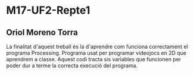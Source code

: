 # M17-UF2-Repte1
## Oriol Moreno Torra

La finalitat d'aquest treball és la d'aprendre com funciona correctament el programa Processing. Programa usat per programar videojocs en 2D que aprendrem a classe.
Aquest codi tracta sis variables que funcionen per poder dur a terme la correcta execució del programa. 
